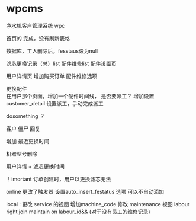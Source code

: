 # wpcms
净水机客户管理系统
wpc

首页的 完成，没有刷新表格  

数据库，工人删除后，fesstaus设为null

滤芯更换记录（总）list
配件维修list
配件设置页


用户详情页
        增加购买订单
        配件维修选项

更换配件  
        在用户那个页面，增加一个配件时间线，
        是否要派工？
        增加设置customer_detail 设置派工，手动完成派工


dosomething ？


客户 僵尸  回复

增加  最近更换时间

机器型号删除

用户详情 +  滤芯更换时间

！imortant  订单创建时，用户以更换滤芯无法

online 
更改了触发器 设置auto_insert_festatus 选项 可以不自动添加    

local : 
更改 service 的视图  增加machine_code 
修改 maintenance 视图  labour right join maintain on labour_id&&  (对于没有员工的维修记录)